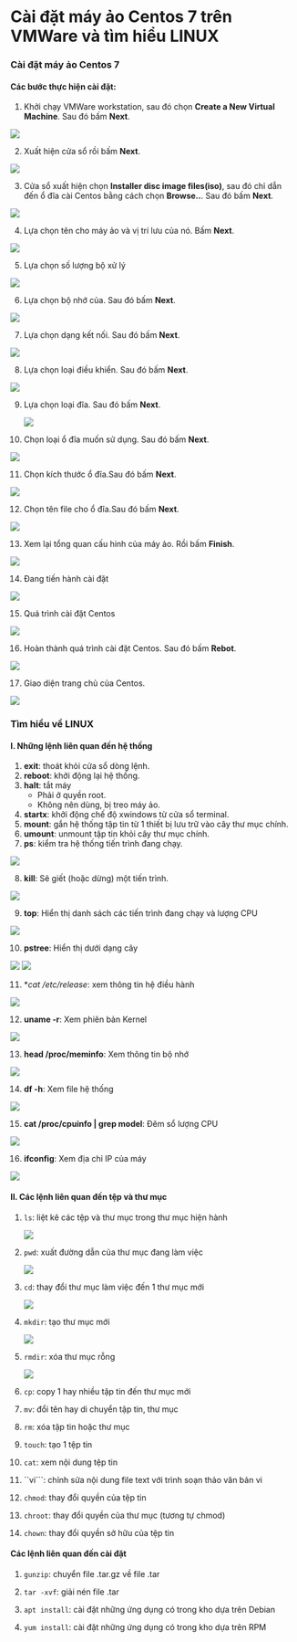 # Cài đặt máy ảo Centos 7 trên VMWare và tìm hiểu LINUX

### Cài đặt máy ảo Centos 7

#### Các bước thực hiện cài đặt:
  1. Khởi chạy VMWare workstation, sau đó chọn **Create a New Virtual Machine**. Sau đó bấm **Next**.
  
   ![](./icon/1.png)
 
 2. Xuất hiện cửa sổ rồi bấm **Next**.
 
   ![](./icon/2.png)
 
 3. Cửa sổ xuất hiện chọn **Installer disc image files(iso)**, sau đó chỉ dẫn đến ổ đĩa cài Centos bằng cách chọn **Browse..**. Sau đó bấm **Next**.
    
   ![](./icon/3.png)
  
 4. Lựa chọn tên cho máy ảo và vị trí lưu của nó. Bấm **Next**.
      
   ![](./icon/4.png)
   
 5. Lựa chọn số lượng bộ xử lý
  
   ![](./icon/5.png)
   
 6. Lựa chọn bộ nhớ của. Sau đó bấm **Next**.
  
   ![](./icon/6.png)
   
 7. Lựa chọn dạng kết nối. Sau đó bấm **Next**.
 
   ![](./icon/7.png)
   
 8. Lựa chọn loại điều khiển. Sau đó bấm **Next**.
 
   ![](./icon/8.png)

9. Lựa chọn loại đĩa. Sau đó bấm **Next**.

   ![](./icon/9.png)

10. Chọn loại ổ đĩa muốn sử dụng. Sau đó bấm **Next**.

   ![](./icon/10.png)

11. Chọn kích thước ổ đĩa.Sau đó bấm **Next**.

   ![](./icon/11.png)

12. Chọn tên file cho ổ đĩa.Sau đó bấm **Next**.

   ![](./icon/12.png)

13. Xem lại tổng quan cấu hinh của máy ảo. Rồi bấm **Finish**.

   ![](./icon/13.png)
   
14. Đang tiến hành cài đặt                       

   ![](./icon/14.png)

15. Quá trình cài đặt Centos 

   ![](./icon/15.png)

16. Hoàn thành quá trình cài đặt Centos. Sau đó bấm **Rebot**.

   ![](./icon/16.png)

17. Giao diện trang chủ của Centos.

   ![](./icon/17.png)
   
   
### Tìm hiểu về LINUX
#### I. Những lệnh liên quan đến hệ thống
        
   1. **exit**: thoát khỏi cửa sổ dòng lệnh.
   2. **reboot**: khởi động lại hệ thống.
   3. **halt**: tắt máy
        - Phải ở quyền root.
        - Không nên dùng, bị treo máy ảo.
   4. **startx**: khởi động chế độ xwindows từ cửa sổ terminal.
   5. **mount**: gắn hệ thống tập tin từ 1 thiết bị lưu trữ vào cây thư mục chính.
   6. **umount**: unmount tập tin khỏi cây thư mục chính.
   7. **ps**: kiểm tra hệ thống tiến trình đang chạy.
        
   ![](./icon/18.png)
   
   8. **kill**: Sẽ giết (hoặc dừng) một tiến trình.
   
   ![](./icon/19.png)
   
   9. **top**: Hiển thị danh sách các tiến trình đang chạy và lượng CPU
   
   ![](./icon/20.png)
   
   10. **pstree**: Hiển thị dưới dạng cây
    
   ![](./icon/21-1.png)
   ![](./icon/21-2.png)
   
   11. **cat /etc/*release**: xem thông tin hệ điều hành
   
   ![](./icon/22.png)
   
   12. **uname -r**:  Xem phiên bản Kernel

   ![](./icon/23.png)
   
   13. **head /proc/meminfo**: Xem thông tin bộ nhớ

   ![](./icon/24.png)
   
   14. **df -h**: Xem file hệ thống
   
   ![](./icon/25.png)
   
   15. **cat /proc/cpuinfo | grep model**: Đêm sổ lượng CPU
   
   ![](./icon/26.png)
  
   16. **ifconfig**: Xem địa chỉ IP của máy
   
   ![](./icon/27.png)
   
#### II. Các lệnh liên quan đến tệp và thư mục
 
   1. ```ls```: liệt kê các tệp và thư mục trong thư mục hiện hành
     
       ![](./icon/30.png)
      
   2. ```pwd```: xuất đường dẫn của thư mục đang làm việc
     
       ![](./icon/28.png)
      
   3.  ```cd```: thay đổi thư mục làm việc đến 1 thư mục mới
     
       ![](./icon/29.png)
      
   4.  ```mkdir```: tạo thư mục mới
      
       ![](./icon/31.png)
      
   5.  ```rmdir```: xóa thư mục rỗng
  
       ![](./icon/32.png)
      
   6.  ```cp```: copy 1 hay nhiều tập tin đến thư mục mới
   7.  ```mv```: đổi tên hay di chuyển tập tin, thư mục
   8.  ```rm```: xóa tập tin hoặc thư mục
   9.  ```touch```: tạo 1 tệp tin 
   10. ```cat```: xem nội dung tệp tin
   11. ``vi```: chỉnh sửa nội dung file text với trình soạn thảo văn bản vi
   12.  ```chmod```: thay đổi quyền của tệp tin
   13.   ```chroot```: thay đổi quyền của thư mục (tương tự chmod)
   14.   ```chown```: thay đổi quyền sở hữu của tệp tin
    
#### Các lệnh liên quan đến cài đặt 

   1. ```gunzip```: chuyển file .tar.gz về file .tar

   2. ```tar -xvf```: giải nén file .tar

   3. ```apt install```: cài đặt những ứng dụng có trong kho dựa trên Debian

   4. ```yum install```: cài đặt những ứng dụng có trong kho dựa trên RPM

   
    
        
        



                          
               
                  
                
  
